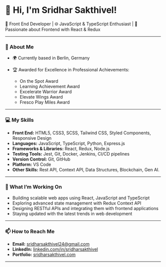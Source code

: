 # 👋 Hi, I'm Sridhar Sakthivel!

🚀 Front End Developer | 🌐 JavaScript & TypeScript Enthusiast | 🎨 Passionate about Frontend with React & Redux

---

### 🌟 About Me
- 🌍 Currently based in Berlin, Germany

- 🏆 Awarded for Excellence in Professional Achievements:
  - On the Spot Award
  - Learning Achievement Award
  - Excelerate Warrior Award
  - Elevate Wings Award
  - Fresco Play Miles Award

---

### 💻 My Skills
- **Front End:**   HTML5, CSS3, SCSS, Tailwind CSS, Styled Components, Responsive Design
- **Languages:**   JavaScript, TypeScript, Python, Express.js
- **Frameworks & Libraries:** React, Redux, Node.js
- **Testing Tools:** Jest, Git, Docker, Jenkins, CI/CD pipelines
- **Version Control:** Git, GitHub
- **Platform:** VS Code
- **Other Skills:** Rest API, Context API, Data Structures, Blockchain, Gen AI.

---

### 🔧 What I’m Working On
- Building scalable web apps using React, JavaScript and TypeScript
- Exploring advanced state management with Redux Context API
- Designing RESTful APIs and integrating them with frontend applications
- Staying updated with the latest trends in web development

---

### 📫 How to Reach Me
- **Email:** [sridharsakthivel24@gmail.com](mailto:sridharsakthivel24@gmail.com)
- **LinkedIn:** [linkedin.com/in/sridharsakthivel](https://linkedin.com/in/sridharsakthivel)
- **Portfolio:** [sridharsakthivel.com](https://sridharsakthivel.com)

---
